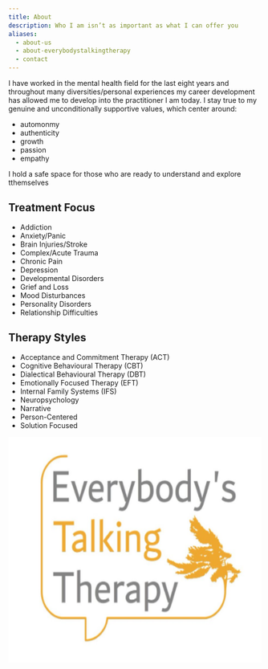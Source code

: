 ```yaml
---
title: About
description: Who I am isn’t as important as what I can offer you
aliases:
  - about-us
  - about-everybodystalkingtherapy
  - contact
---
```


I have worked in the mental health field for the last eight years and throughout many diversities/personal experiences my career development has allowed me to develop into the practitioner I am today. I stay true to my genuine and unconditionally supportive values, which  center around: 
 - automonmy 
 - authenticity 
 - growth 
 - passion 
 - empathy

I hold a safe space for those who are ready to understand and explore tthemselves

## Treatment Focus
- Addiction
- Anxiety/Panic
- Brain Injuries/Stroke
- Complex/Acute Trauma
- Chronic Pain
- Depression
- Developmental Disorders
- Grief and Loss
- Mood Disturbances
- Personality Disorders
- Relationship Difficulties

## Therapy Styles
- Acceptance and Commitment Therapy (ACT)
- Cognitive Behavioural Therapy (CBT)
- Dialectical Behavioural Therapy (DBT)
- Emotionally Focused Therapy (EFT)
- Internal Family Systems (IFS)
- Neuropsychology
- Narrative
- Person-Centered 
- Solution Focused

<img src="../logo.jpg"  width="612" height="450">
